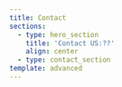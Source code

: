 ```yaml
---
title: Contact
sections:
  - type: hero_section
    title: 'Contact US:??'
    align: center
  - type: contact_section
template: advanced
---
```

